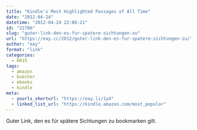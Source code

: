 ```yaml
---
title: "Kindle's Most Highlighted Passages of All Time"
date: "2012-04-24"
datetime: "2012-04-24 22:06:21"
id: "22706"
slug: "guter-link-den-es-fur-spatere-sichtungen-zu"
url: "https://eay.cc/2012/guter-link-den-es-fur-spatere-sichtungen-zu/"
author: "eay"
format: "link"
categories:
  - 0815
tags:
  - amazon
  - buecher
  - ebooks
  - kindle
meta:
  - yourls_shorturl: "https://eay.li/1y4"
  - linked_list_url: "https://kindle.amazon.com/most_popular"
---
```


Guter Link, den es für spätere Sichtungen zu bookmarken gilt.
